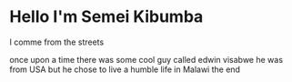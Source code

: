 # Hello I'm Semei Kibumba
I comme from the streets

once upon a time 
there was some cool guy called edwin visabwe 
he was from USA but he chose to live a humble life in Malawi
the end
